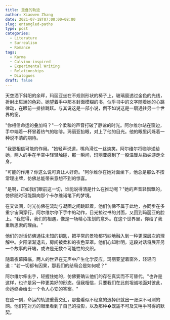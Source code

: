 ```yaml
---
title: 重叠的轨迹
author: Xiaowen Zhang
date: 2021-07-18T07:00:00+08:00
slug: entangled-paths
type: post
categories:
  - Literature
  - Surrealism
  - Romance
tags:
  - Karma
  - Calvino-inspired
  - Experimental Writing
  - Relationships
  - Dialogues
draft: false
---
```


天空洒下斜阳的余晖，玛丽亚坐在不规则形状的椅子上，玻璃窗透过金色的光线，折射出斑斓的色彩。她望着手中那本封面模糊的书，似乎书中的文字随着她的心跳律动，在眼前一排排跳跃。与其说这是一部小说，倒不如说这是一扇通往另一个世界的窗。

"你相信命运的叠加吗？"一个柔和的声音打破了静谧的时光。阿尔维尔站在窗边，手中端着一杯冒着热气的咖啡。玛丽亚抬眼，对上了他的目光。他的眼里闪烁着一种说不清的期待。

"我更相信可能的作用。"她轻声说道，嘴角滑过一丝淡笑。阿尔维尔将咖啡递给她，两人的手在半空中轻轻触碰，那一瞬间，玛丽亚感到了一股温暖从指尖游走全身。

"可能的作用？你这么说可真让人好奇。"阿尔维尔在她对面坐下，他总是那么不按常理出牌，仿佛总能带来意想不到的惊喜。

"是啊，正如我们眼前这一切，谁能说得清是什么在推动呢？"她的声音轻飘飘的，仿佛随时可能飘向那个卡尔维诺笔下的梦境。

在交谈间，时光彷佛在流动与凝固之间跳跃着，他们仿佛不属于此地，亦同步在多重宇宙间穿行。阿尔维尔停下手中的动作，目光掠过书的封面，又回到玛丽亚的脸上。"我觉得，我们的相遇，像是一场精心策划的意外。在这个世界里，你给了我重新思索的理由。"

他们的对话仿佛通往未知的钥匙，把平常的景物都巧妙地融入到一种更深层次的理解中。夕阳渐渐退去，房间被柔和的夜色笼罩。他们心知肚明，这段对话将展开另一个故事的开端，或许是无数个可能性的交织。

随着夜幕降临，两人的世界在无声中产生化学反应。玛丽亚望着窗外，轻轻问道："若一切都有因果，那我们的结局会是如何呢？"

阿尔维尔伸出手，轻握住她的，仿佛要确认他们的存在真实而不可替代。"也许是这样，也许是另一种更美好的形态。但我相信，只要我们在此刻坦诚地面对彼此，命运终会给出一个令人心安的答案。"

在这一刻，命运的轨迹重叠交汇，那些看似不经意的选择织就出一张深不可测的网。他们在对方的眼里看到了自己的投影，以及那种�既遥不可及又唾手可得的默契。
